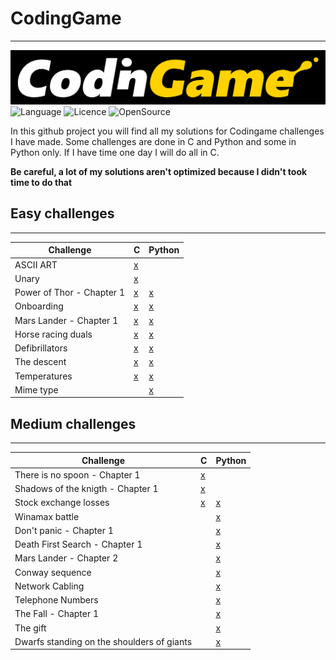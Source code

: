 # CodingGame
------------
![Condingame](https://github.com/ARKAGEDON/CodingGame/blob/main/codingameLogo.png)
![Language](https://img.shields.io/badge/Made_With-C_&_Python-important?style=for-the-badge)
![Licence](https://img.shields.io/github/license/ARKAGEDON/MakefileMaker?style=for-the-badge)
![OpenSource](https://img.shields.io/badge/OpenSource-brightgreen?style=for-the-badge&logo=opencollective&logoColor=white)

In this github project you will find all my solutions for Codingame challenges I have made. Some challenges are done in C and Python and some in Python only. If I have time one day I will do all in C.

__Be careful, a lot of my solutions aren't optimized because I didn't took time to do that__

## Easy challenges
---------
| Challenge | C | Python |
|-----------|---|--------|
|ASCII ART | [x](https://github.com/ARKAGEDON/CodingGame/blob/main/C/Easy_Challenges/ascii_art.c) |  | 
|Unary | [x](https://github.com/ARKAGEDON/CodingGame/blob/main/C/Easy_Challenges/unary.c) |  | 
|Power of Thor - Chapter 1| [x](https://github.com/ARKAGEDON/CodingGame/blob/main/C/Easy_Challenges/power_of_thor_1.c) | [x](https://github.com/ARKAGEDON/CodingGame/blob/main/Python/Easy_Challenges/power_of_thor_1.py) | 
|Onboarding | [x](https://github.com/ARKAGEDON/CodingGame/blob/main/C/Easy_Challenges/onboarding.c) | [x](https://github.com/ARKAGEDON/CodingGame/blob/main/Python/Easy_Challenges/onboarding.py) |
|Mars Lander - Chapter 1 | [x](https://github.com/ARKAGEDON/CodingGame/blob/main/C/Easy_Challenges/mars_lander_1.c) | [x](https://github.com/ARKAGEDON/CodingGame/blob/main/Python/Easy_Challenges/mars_lander_1.py) |  
|Horse racing duals | [x](https://github.com/ARKAGEDON/CodingGame/blob/main/C/Easy_Challenges/horse-racing-duals.c) | [x](https://github.com/ARKAGEDON/CodingGame/blob/main/Python/Easy_Challenges/horse_racing_duals.py) |  
|Defibrillators | [x](https://github.com/ARKAGEDON/CodingGame/blob/main/C/Easy_Challenges/defibrillators.c) | [x](https://github.com/ARKAGEDON/CodingGame/blob/main/Python/Easy_Challenges/defibrillators.py) |  
|The descent | [x](https://github.com/ARKAGEDON/CodingGame/blob/main/C/Easy_Challenges/the_descent.c) | [x](https://github.com/ARKAGEDON/CodingGame/blob/main/Python/Easy_Challenges/defibrillators.py) |  
|Temperatures | [x](https://github.com/ARKAGEDON/CodingGame/blob/main/C/Easy_Challenges/temperatures.c) | [x](https://github.com/ARKAGEDON/CodingGame/blob/main/Python/Easy_Challenges/temperatures.py) |  
|Mime type | []() | [x](https://github.com/ARKAGEDON/CodingGame/blob/main/Python/Easy_Challenges/mime-type.py) |  

  
## Medium challenges
---------
| Challenge | C | Python |
|-----------|---|--------|
|There is no spoon - Chapter 1 | [x](https://github.com/ARKAGEDON/CodingGame/blob/main/C/Medium_Challenges/there_is_no_spoon_1.c) |  | 
|Shadows of the knigth - Chapter 1 | [x](https://github.com/ARKAGEDON/CodingGame/blob/main/C/Medium_Challenges/shadow_of_knight_1.c) |  | 
|Stock exchange losses| [x](https://github.com/ARKAGEDON/CodingGame/blob/main/C/Medium_Challenges/stock_exchange_losses.c) | [x](https://github.com/ARKAGEDON/CodingGame/blob/main/Python/Medium_Challenges/stock_exchange_losses.py) | 
|Winamax battle | []() | [x](https://github.com/ARKAGEDON/CodingGame/blob/main/Python/Medium_Challenges/winamax_battle.py) |  
|Don't panic - Chapter 1 | []() | [x](https://github.com/ARKAGEDON/CodingGame/blob/main/Python/Medium_Challenges/don't_panic_1.py) | 
|Death First Search - Chapter 1| []() | [x](https://github.com/ARKAGEDON/CodingGame/blob/main/Python/Medium_Challenges/death_first_search_1.py) |
|Mars Lander - Chapter 2| []() | [x](https://github.com/ARKAGEDON/CodingGame/blob/main/Python/Medium_Challenges/mars_lander_2.py) |
|Conway sequence| []() | [x](https://github.com/ARKAGEDON/CodingGame/blob/main/Python/Medium_Challenges/conway_sequence.py) |
|Network Cabling| []() | [x](https://github.com/ARKAGEDON/CodingGame/blob/main/Python/Medium_Challenges/network_cabling.py) |
|Telephone Numbers| []() | [x](https://github.com/ARKAGEDON/CodingGame/blob/main/Python/Medium_Challenges/telephone_numbers.py) |
|The Fall - Chapter 1| []() | [x](https://github.com/ARKAGEDON/CodingGame/blob/main/Python/Medium_Challenges/the_fall_1.py) |
|The gift| []() | [x](https://github.com/ARKAGEDON/CodingGame/blob/main/Python/Medium_Challenges/the_gift.py)|
|Dwarfs standing on the shoulders of giants| []() | [x](https://github.com/ARKAGEDON/CodingGame/blob/main/Python/Medium_Challenges/dwarfs_standing_on_the_shoulders_of_giants.py)


